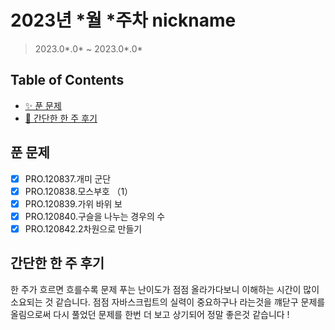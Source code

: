 # 2023년 *월 *주차 nickname

> 2023.0*.0* ~ 2023.0*.0*

## Table of Contents

- [✨ 푼 문제](#푼-문제)
- [🤔 간단한 한 주 후기](#간단한-한-주-후기)

## 푼 문제

<!-- 📕 백준 : BOJ 문제번호/문제제목 e.g. BOJ 2577/숫자의 개수 -->
<!-- 📗 프로그래머스 : PRO 문제번호/문제제목 e.g. PRO 120812/최빈값 구하기 -->
<!-- 백준허브를 사용하시면 프로그래머스의 문제번호도 확인하실 수 있습니다 -->

- [x] PRO.120837.개미 군단
- [x] PRO.120838.모스부호 （1）
- [x] PRO.120839.가위 바위 보
- [x] PRO.120840.구슬을 나누는 경우의 수
- [x] PRO.120842.2차원으로 만들기

## 간단한 한 주 후기

한 주가 흐르면 흐를수록 문제 푸는 난이도가 점점 올라가다보니 이해하는 시간이 많이 소요되는 것 같습니다. 점점 자바스크립트의 실력이 중요하구나 라는것을 꺠닫구 문제를 올림으로써 다시 풀었던 문제를 한번 더 보고 상기되어 정말 좋은것 같습니다 !

<!-- 한 주 후기를 간단하게 작성해주세요 ! -->
